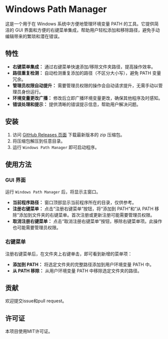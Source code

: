 # Windows Path Manager

这是一个用于在 Windows 系统中方便地管理环境变量 PATH 的工具。它提供简洁的 GUI 界面和方便的右键菜单集成，帮助用户轻松添加和移除路径，避免手动编辑带来的繁琐和潜在错误。

## 特性

*   **右键菜单集成：** 通过右键菜单快速添加/移除文件夹路径，提高操作效率。
*   **路径重复检测：** 自动检测重复添加的路径（不区分大小写），避免 PATH 变量冗余。
*   **管理员权限自动提升：** 需要管理员权限的操作会自动请求提升，无需手动以管理员身份运行。
*   **环境变量更改广播：** 修改后立即广播环境变量更改，确保其他程序及时感知。
*   **错误处理和提示：** 提供清晰的错误提示信息，帮助用户解决问题。

## 安装

1.  访问 [GitHub Releases 页面](<https://github.com/nuomi77/windows_path_manager.git>) 下载最新版本的 zip 压缩包。
2.  将压缩包解压到任意目录。
3.  运行 `Windows Path Manager` 即可启动程序。

## 使用方法

### GUI 界面

运行 `Windows Path Manager` 后，将显示主窗口。

*   **当前程序路径：** 窗口顶部显示当前程序所在的目录，仅供参考。
*   **注册右键菜单：** 点击“注册右键菜单”按钮，将“添加到 PATH”和“从 PATH 移除”添加到文件夹的右键菜单。首次注册或更新注册可能需要管理员权限。
*   **取消注册右键菜单：** 点击“取消注册右键菜单”按钮，移除右键菜单项。此操作也可能需要管理员权限。

### 右键菜单

注册右键菜单后，在文件夹上右键单击，即可看到新增的菜单项：

*   **添加到 PATH：** 将选定文件夹的完整路径添加到用户环境变量 PATH 中。
*   **从 PATH 移除：** 从用户环境变量 PATH 中移除选定文件夹的路径。

## 贡献

欢迎提交issue和pull request。

## 许可证

本项目使用MIT许可证。